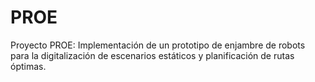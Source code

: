 # PROE
Proyecto PROE: Implementación de un prototipo de enjambre de robots para la digitalización de escenarios estáticos y planificación de rutas óptimas.
